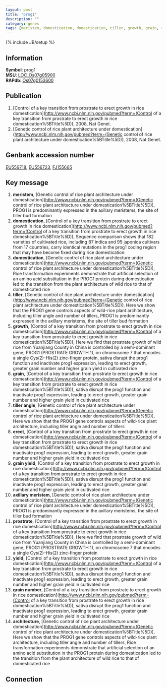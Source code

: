 ```yaml
---
layout: post
title: "prog1"
description: ""
category: genes
tags: [meristem, domestication, domestication, tiller, growth, grain, tiller angle, erect, grain yield, axillary meristem, prostrate, yield, grain number, architecture]
---
```

{% include JB/setup %}

## Information
__Symbol__: prog1  
__MSU__: [LOC_Os07g05900](http://rice.plantbiology.msu.edu/cgi-bin/ORF_infopage.cgi?orf=LOC_Os07g05900)  
__RAPdb__: [Os07g0153600](http://rapdb.dna.affrc.go.jp/viewer/gbrowse_details/irgsp1?name=Os07g0153600)  

## Publication
1. [Control of a key transition from prostrate to erect growth in rice domestication](http://www.ncbi.nlm.nih.gov/pubmed?term=(Control of a key transition from prostrate to erect growth in rice domestication%5BTitle%5D)), 2008, Nat Genet.
2. [Genetic control of rice plant architecture under domestication](http://www.ncbi.nlm.nih.gov/pubmed?term=(Genetic control of rice plant architecture under domestication%5BTitle%5D)), 2008, Nat Genet.

## Genbank accession number
[EU556718](http://www.ncbi.nlm.nih.gov/nuccore/EU556718), [EU556723](http://www.ncbi.nlm.nih.gov/nuccore/EU556723), [FJ155665](http://www.ncbi.nlm.nih.gov/nuccore/FJ155665)

## Key message
1. __meristem__, [Genetic control of rice plant architecture under domestication](http://www.ncbi.nlm.nih.gov/pubmed?term=(Genetic control of rice plant architecture under domestication%5BTitle%5D)),  PROG1 is predominantly expressed in the axillary meristems, the site of tiller bud formation
2. __domestication__, [Control of a key transition from prostrate to erect growth in rice domestication](http://www.ncbi.nlm.nih.gov/pubmed?term=(Control of a key transition from prostrate to erect growth in rice domestication%5BTitle%5D)),  Sequence comparison shows that 182 varieties of cultivated rice, including 87 indica and 95 japonica cultivars from 17 countries, carry identical mutations in the prog1 coding region that may have become fixed during rice domestication
3. __domestication__, [Genetic control of rice plant architecture under domestication](http://www.ncbi.nlm.nih.gov/pubmed?term=(Genetic control of rice plant architecture under domestication%5BTitle%5D)),  Rice transformation experiments demonstrate that artificial selection of an amino acid substitution in the PROG1 protein during domestication led to the transition from the plant architecture of wild rice to that of domesticated rice
4. __tiller__, [Genetic control of rice plant architecture under domestication](http://www.ncbi.nlm.nih.gov/pubmed?term=(Genetic control of rice plant architecture under domestication%5BTitle%5D)),  Here we show that the PROG1 gene controls aspects of wild-rice plant architecture, including tiller angle and number of tillers, PROG1 is predominantly expressed in the axillary meristems, the site of tiller bud formation
5. __growth__, [Control of a key transition from prostrate to erect growth in rice domestication](http://www.ncbi.nlm.nih.gov/pubmed?term=(Control of a key transition from prostrate to erect growth in rice domestication%5BTitle%5D)),  Here we find that prostrate growth of wild rice from Yuanjiang County in China is controlled by a semi-dominant gene, PROG1 (PROSTRATE GROWTH 1), on chromosome 7 that encodes a single Cys(2)-His(2) zinc-finger protein, sativa disrupt the prog1 function and inactivate prog1 expression, leading to erect growth, greater grain number and higher grain yield in cultivated rice
6. __grain__, [Control of a key transition from prostrate to erect growth in rice domestication](http://www.ncbi.nlm.nih.gov/pubmed?term=(Control of a key transition from prostrate to erect growth in rice domestication%5BTitle%5D)),  sativa disrupt the prog1 function and inactivate prog1 expression, leading to erect growth, greater grain number and higher grain yield in cultivated rice
7. __tiller angle__, [Genetic control of rice plant architecture under domestication](http://www.ncbi.nlm.nih.gov/pubmed?term=(Genetic control of rice plant architecture under domestication%5BTitle%5D)),  Here we show that the PROG1 gene controls aspects of wild-rice plant architecture, including tiller angle and number of tillers
8. __erect__, [Control of a key transition from prostrate to erect growth in rice domestication](http://www.ncbi.nlm.nih.gov/pubmed?term=(Control of a key transition from prostrate to erect growth in rice domestication%5BTitle%5D)),  sativa disrupt the prog1 function and inactivate prog1 expression, leading to erect growth, greater grain number and higher grain yield in cultivated rice
9. __grain yield__, [Control of a key transition from prostrate to erect growth in rice domestication](http://www.ncbi.nlm.nih.gov/pubmed?term=(Control of a key transition from prostrate to erect growth in rice domestication%5BTitle%5D)),  sativa disrupt the prog1 function and inactivate prog1 expression, leading to erect growth, greater grain number and higher grain yield in cultivated rice
10. __axillary meristem__, [Genetic control of rice plant architecture under domestication](http://www.ncbi.nlm.nih.gov/pubmed?term=(Genetic control of rice plant architecture under domestication%5BTitle%5D)),  PROG1 is predominantly expressed in the axillary meristems, the site of tiller bud formation
11. __prostrate__, [Control of a key transition from prostrate to erect growth in rice domestication](http://www.ncbi.nlm.nih.gov/pubmed?term=(Control of a key transition from prostrate to erect growth in rice domestication%5BTitle%5D)),  Here we find that prostrate growth of wild rice from Yuanjiang County in China is controlled by a semi-dominant gene, PROG1 (PROSTRATE GROWTH 1), on chromosome 7 that encodes a single Cys(2)-His(2) zinc-finger protein
12. __yield__, [Control of a key transition from prostrate to erect growth in rice domestication](http://www.ncbi.nlm.nih.gov/pubmed?term=(Control of a key transition from prostrate to erect growth in rice domestication%5BTitle%5D)),  sativa disrupt the prog1 function and inactivate prog1 expression, leading to erect growth, greater grain number and higher grain yield in cultivated rice
13. __grain number__, [Control of a key transition from prostrate to erect growth in rice domestication](http://www.ncbi.nlm.nih.gov/pubmed?term=(Control of a key transition from prostrate to erect growth in rice domestication%5BTitle%5D)),  sativa disrupt the prog1 function and inactivate prog1 expression, leading to erect growth, greater grain number and higher grain yield in cultivated rice
14. __architecture__, [Genetic control of rice plant architecture under domestication](http://www.ncbi.nlm.nih.gov/pubmed?term=(Genetic control of rice plant architecture under domestication%5BTitle%5D)),  Here we show that the PROG1 gene controls aspects of wild-rice plant architecture, including tiller angle and number of tillers, Rice transformation experiments demonstrate that artificial selection of an amino acid substitution in the PROG1 protein during domestication led to the transition from the plant architecture of wild rice to that of domesticated rice

## Connection


